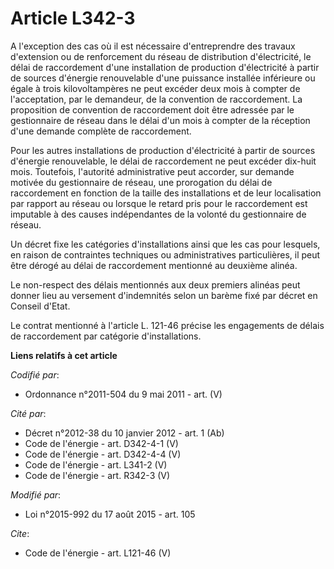 # Article L342-3

A l'exception des cas où il est nécessaire d'entreprendre des travaux d'extension ou de renforcement du réseau de
distribution d'électricité, le délai de raccordement d'une installation de production d'électricité à partir de sources
d'énergie renouvelable d'une puissance installée inférieure ou égale à trois kilovoltampères ne peut excéder deux mois à
compter de l'acceptation, par le demandeur, de la convention de raccordement. La proposition de convention de raccordement
doit être adressée par le gestionnaire de réseau dans le délai d'un mois à compter de la réception d'une demande complète de
raccordement. 

Pour les autres installations de production d'électricité à partir de sources d'énergie renouvelable, le délai de
raccordement ne peut excéder dix-huit mois. Toutefois, l'autorité administrative peut accorder, sur demande motivée du
gestionnaire de réseau, une prorogation du délai de raccordement en fonction de la taille des installations et de leur
localisation par rapport au réseau ou lorsque le retard pris pour le raccordement est imputable à des causes indépendantes de
la volonté du gestionnaire de réseau. 

Un décret fixe les catégories d'installations ainsi que les cas pour lesquels, en raison de contraintes techniques ou
administratives particulières, il peut être dérogé au délai de raccordement mentionné au deuxième alinéa. 

Le non-respect des délais mentionnés aux deux premiers alinéas peut donner lieu au versement d'indemnités selon un barème
fixé par décret en Conseil d'Etat. 

Le contrat mentionné à l'article L. 121-46 précise les engagements de délais de raccordement par catégorie d'installations.

**Liens relatifs à cet article**

_Codifié par_:

  - Ordonnance n°2011-504 du 9 mai 2011 - art. (V)

_Cité par_:

  - Décret n°2012-38 du 10 janvier 2012 - art. 1 (Ab)
  - Code de l'énergie - art. D342-4-1 (V)
  - Code de l'énergie - art. D342-4-4 (V)
  - Code de l'énergie - art. L341-2 (V)
  - Code de l'énergie - art. R342-3 (V)

_Modifié par_:

  - Loi n°2015-992 du 17 août 2015 - art. 105

_Cite_:

  - Code de l'énergie - art. L121-46 (V)
